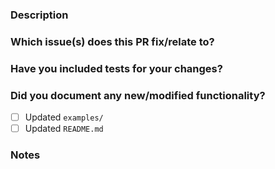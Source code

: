 ### Description

### Which issue(s) does this PR fix/relate to?
<!--- Put `Resolves #XXX` here to auto-close the issue that your PR fixes (if such) --->

### Have you included tests for your changes?

### Did you document any new/modified functionality?

- [ ] Updated `examples/`
- [ ] Updated `README.md`

### Notes
